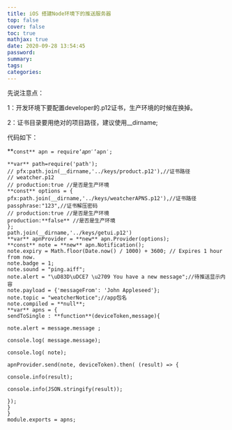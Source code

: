 ```yaml
---
title: iOS 搭建Node环境下的推送服务器
top: false
cover: false
toc: true
mathjax: true
date: 2020-09-28 13:54:45
password:
summary:
tags:
categories:
---
```




先说注意点：

1：开发环境下要配置developer的.p12证书，生产环境的时候在换掉。

2：证书目录要用绝对的项目路径，建议使用__dirname;

代码如下：

**`const** apn = require‘𝑎𝑝𝑛′‘apn′;`

```
**var** path=require('path');
// pfx:path.join(__dirname,'../keys/product.p12'),//证书路径
// weatcher.p12
// production:true //是否是生产环境
**const** options = {
pfx:path.join(__dirname,'../keys/weatcherAPNS.p12'),//证书路径
passphrase:"123",//证书解压密码
// production:true //是否是生产环境
production:**false** //是否是生产环境
};
path.join(__dirname,'../keys/getui.p12')
**var** apnProvider = **new** apn.Provider(options);
**const** note = **new** apn.Notification();
note.expiry = Math.floor(Date.now() / 1000) + 3600; // Expires 1 hour from now.
note.badge = 1;
note.sound = "ping.aiff";
note.alert = "\uD83D\uDCE7 \u2709 You have a new message";//待推送显示内容
note.payload = {'messageFrom': 'John Appleseed'};
note.topic = "weatcherNotice";//app包名
note.compiled = **null**;
**var** apns = {
sendToSingle : **function**(deviceToken,message){
```

 `note.alert = message.message ;`

 `console.log( message.message);`

 `console.log( note);`

 `apnProvider.send(note, deviceToken).then( (result) => {`

 `console.info(result);`

 `console.info(JSON.stringify(result));`

```
});
}
}
module.exports = apns;
```

